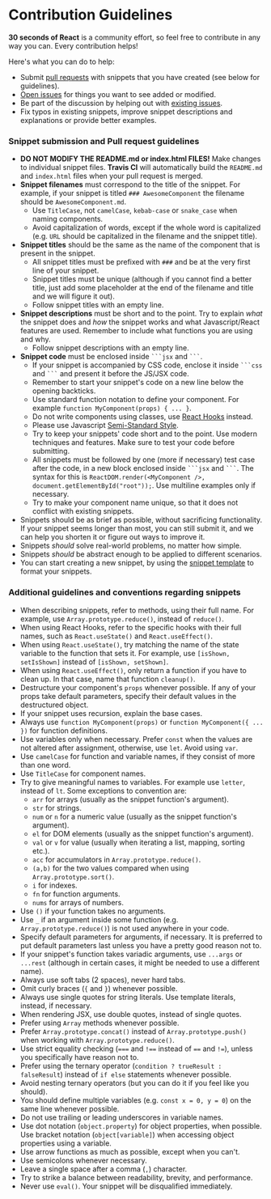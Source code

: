 # Contribution Guidelines

**30 seconds of React** is a community effort, so feel free to contribute in any way you can. Every contribution helps!

Here's what you can do to help:

- Submit [pull requests](https://github.com/30-seconds/30-seconds-of-react/pulls) with snippets that you have created (see below for guidelines).
- [Open issues](https://github.com/30-seconds/30-seconds-of-react/issues/new) for things you want to see added or modified.
- Be part of the discussion by helping out with [existing issues](https://github.com/30-seconds/30-seconds-of-react/issues).
- Fix typos in existing snippets, improve snippet descriptions and explanations or provide better examples.

### Snippet submission and Pull request guidelines

- **DO NOT MODIFY THE README.md or index.html FILES!** Make changes to individual snippet files. **Travis CI** will automatically build the `README.md` and `index.html` files when your pull request is merged.
- **Snippet filenames** must correspond to the title of the snippet. For example, if your snippet is titled `### AwesomeComponent` the filename should be `AwesomeComponent.md`.
  - Use `TitleCase`, not `camelCase`, `kebab-case` or `snake_case` when naming components.
  - Avoid capitalization of words, except if the whole word is capitalized (e.g. `URL` should be capitalized in the filename and the snippet title).
- **Snippet titles** should be the same as the name of the component that is present in the snippet.
  - All snippet titles must be prefixed with `###` and be at the very first line of your snippet.
  - Snippet titles must be unique (although if you cannot find a better title, just add some placeholder at the end of the filename and title and we will figure it out).
  - Follow snippet titles with an empty line.
- **Snippet descriptions** must be short and to the point. Try to explain *what* the snippet does and *how* the snippet works and what Javascript/React features are used. Remember to include what functions you are using and why.
  - Follow snippet descriptions with an empty line.
- **Snippet code** must be enclosed inside ` ```jsx ` and ` ``` `.
  - If your snippet is accompanied by CSS code, enclose it inside ` ```css ` and ` ``` ` and present it before the JS/JSX code.
  - Remember to start your snippet's code on a new line below the opening backticks.
  - Use standard function notation to define your component. For example `function MyComponent(props) { ... }`.
  - Do not write components using classes, use [React Hooks](https://reactjs.org/docs/hooks-intro.html) instead.
  - Please use Javascript [Semi-Standard Style](https://github.com/Flet/semistandard).
  - Try to keep your snippets' code short and to the point. Use modern techniques and features. Make sure to test your code before submitting.
  - All snippets must be followed by one (more if necessary) test case after the code, in a new block enclosed inside ` ```jsx ` and ` ``` `. The syntax for this is `ReactDOM.render(<MyComponent />, document.getElementById("root"));`. Use multiline examples only if necessary.
  - Try to make your component name unique, so that it does not conflict with existing snippets.
- Snippets should be as brief as possible, without sacrificing functionality. If your snippet seems longer than most, you can still submit it, and we can help you shorten it or figure out ways to improve it.
- Snippets *should* solve real-world problems, no matter how simple.
- Snippets *should* be abstract enough to be applied to different scenarios.
- You can start creating a new snippet, by using the [snippet template](snippet-template.md) to format your snippets.

### Additional guidelines and conventions regarding snippets

- When describing snippets, refer to methods, using their full name. For example, use `Array.prototype.reduce()`, instead of `reduce()`.
- When using React Hooks, refer to the specific hooks with their full names, such as `React.useState()` and `React.useEffect()`.
- When using `React.useState()`, try matching the name of the state variable to the function that sets it. For example, use `[isShown, setIsShown]` instead of `[isShown, setShown]`.
- When using `React.useEffect()`, only return a function if you have to clean up. In that case, name that function `cleanup()`.
- Destructure your component's `props` whenever possible. If any of your props take default parameters, specify their default values in the destructured object.
- If your snippet uses recursion, explain the base cases.
- Always use `function MyComponent(props)` or `function MyComponent({ ... })` for function definitions.
- Use variables only when necessary. Prefer `const` when the values are not altered after assignment, otherwise, use `let`. Avoid using `var`.
- Use `camelCase` for function and variable names, if they consist of more than one word.
- Use `TitleCase` for component names.
- Try to give meaningful names to variables. For example use `letter`, instead of `lt`. Some exceptions to convention are:
  - `arr` for arrays (usually as the snippet function's argument).
  - `str` for strings.
  - `num` or `n` for a numeric value (usually as the snippet function's argument).
  - `el` for DOM elements (usually as the snippet function's argument).
  - `val` or `v` for value (usually when iterating a list, mapping, sorting etc.).
  - `acc` for accumulators in `Array.prototype.reduce()`.
  - `(a,b)` for the two values compared when using `Array.prototype.sort()`.
  - `i` for indexes.
  - `fn` for function arguments.
  - `nums` for arrays of numbers.
- Use `()` if your function takes no arguments.
- Use `_` if an argument inside some function (e.g. `Array.prototype.reduce()`) is not used anywhere in your code.
- Specify default parameters for arguments, if necessary. It is preferred to put default parameters last unless you have a pretty good reason not to.
- If your snippet's function takes variadic arguments, use `...args` or `...rest` (although in certain cases, it might be needed to use a different name).
- Always use soft tabs (2 spaces), never hard tabs.
- Omit curly braces (`{` and `}`) whenever possible.
- Always use single quotes for string literals. Use template literals, instead, if necessary.
- When rendering JSX, use double quotes, instead of single quotes.
- Prefer using `Array` methods whenever possible.
- Prefer `Array.prototype.concat()` instead of `Array.prototype.push()` when working with `Array.prototype.reduce()`.
- Use strict equality checking (`===` and `!==` instead of `==` and `!=`), unless you specifically have reason not to.
- Prefer using the ternary operator (`condition ? trueResult : falseResult`) instead of `if else` statements whenever possible.
- Avoid nesting ternary operators (but you can do it if you feel like you should).
- You should define multiple variables (e.g. `const x = 0, y = 0`) on the same line whenever possible.
- Do not use trailing or leading underscores in variable names.
- Use dot notation (`object.property`) for object properties, when possible. Use bracket notation (`object[variable]`) when accessing object properties using a variable.
- Use arrow functions as much as possible, except when you can't.
- Use semicolons whenever necessary.
- Leave a single space after a comma (`,`) character.
- Try to strike a balance between readability, brevity, and performance.
- Never use `eval()`. Your snippet will be disqualified immediately.